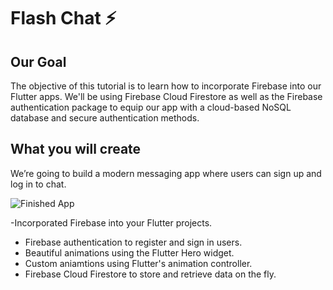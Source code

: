 
# Flash Chat ⚡️

## Our Goal

The objective of this tutorial is to learn how to incorporate Firebase into our Flutter apps. We'll be using Firebase Cloud Firestore as well as the Firebase authentication package to equip our app with a cloud-based NoSQL database and secure authentication methods. 


## What you will create

We’re going to build a modern messaging app where users can sign up and log in to chat.

![Finished App](https://github.com/londonappbrewery/Images/blob/master/flash_chat_flutter_demo.gif)


-Incorporated Firebase into your Flutter projects.
-  Firebase authentication to register and sign in users.
- Beautiful animations using the Flutter Hero widget.
- Custom aniamtions using Flutter's animation controller. 
-  Firebase Cloud Firestore to store and retrieve data on the fly.


